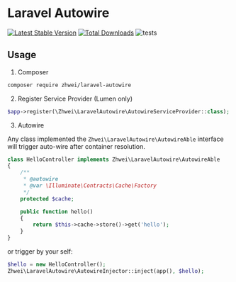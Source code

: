 # Laravel Autowire

[![Latest Stable Version](https://poser.pugx.org/zhwei/laravel-autowire/version.png)](https://packagist.org/packages/zhwei/laravel-autowire)
[![Total Downloads](https://poser.pugx.org/zhwei/laravel-autowire/d/total.png)](https://packagist.org/packages/zhwei/laravel-autowire)
![tests](https://github.com/zhwei/laravel-autowire/workflows/tests/badge.svg)


## Usage

1. Composer

```bash
composer require zhwei/laravel-autowire
```

2. Register Service Provider (Lumen only)

```php
$app->register(\Zhwei\LaravelAutowire\AutowireServiceProvider::class);
```

3. Autowire

Any class implemented the `Zhwei\LaravelAutowire\AutowireAble` interface will trigger auto-wire after container resolution.

```php
class HelloController implements Zhwei\LaravelAutowire\AutowireAble
{
    /**
     * @autowire
     * @var \Illuminate\Contracts\Cache\Factory
     */
    protected $cache;

    public function hello()
    {
        return $this->cache->store()->get('hello');
    }
}
```

or trigger by your self:

```php
$hello = new HelloController();
Zhwei\LaravelAutowire\AutowireInjector::inject(app(), $hello);
```
